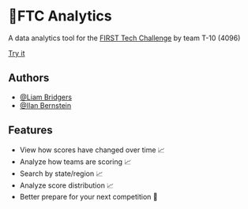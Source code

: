 
# 🤖FTC Analytics

A data analytics tool for the [FIRST Tech Challenge](https://www.firstinspires.org/robotics/ftc) by team T-10 (4096)

[Try it](https://ftcanalytics.com)
## Authors
- [@Liam Bridgers](https://www.github.com/liambridgers)
- [@Ilan Bernstein](https://www.github.com/ancientbison)
## Features

- View how scores have changed over time 📈
- Analyze how teams are scoring 📈
- Search by state/region 📈
- Analyze score distribution 📈
- Better prepare for your next competition :rocket:
